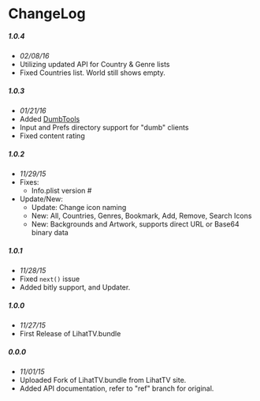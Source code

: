 # ChangeLog

##### 1.0.4
- _02/08/16_
- Utilizing updated API for Country & Genre lists
- Fixed Countries list.  World still shows empty.

##### 1.0.3
- _01/21/16_
- Added [DumbTools](https://github.com/coryo/DumbTools-for-Plex)
- Input and Prefs directory support for "dumb" clients
- Fixed content rating

##### 1.0.2
- _11/29/15_
- Fixes:
  - Info.plist version #
- Update/New:
  - Update: Change icon naming
  - New: All, Countries, Genres, Bookmark, Add, Remove, Search Icons
  - New: Backgrounds and Artwork, supports direct URL or Base64 binary data

##### 1.0.1
- _11/28/15_
- Fixed `next()` issue
- Added bitly support, and Updater.

##### 1.0.0
- _11/27/15_
- First Release of LihatTV.bundle

##### 0.0.0
- _11/01/15_
- Uploaded Fork of LihatTV.bundle from LihatTV site.
- Added API documentation, refer to "ref" branch for original.

